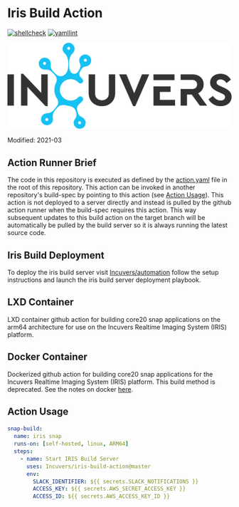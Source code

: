 # Iris Build Action
[![shellcheck](https://github.com/Incuvers/iris-build-action/actions/workflows/shellcheck.yaml/badge.svg?branch=master)](https://github.com/Incuvers/iris-build-action/actions/workflows/shellcheck.yaml) [![yamllint](https://github.com/Incuvers/iris-build-action/actions/workflows/yamllint.yaml/badge.svg?branch=master)](https://github.com/Incuvers/iris-build-action/actions/workflows/yamllint.yaml)

![img](/docs/img/Incuvers-black.png)

Modified: 2021-03

## Action Runner Brief
The code in this repository is executed as defined by the [action.yaml](action.yaml) file in the root of this repository. This action can be invoked in another repository's build-spec by pointing to this action (see [Action Usage](#action-usage)). This action is not deployed to a server directly and instead is pulled by the github action runner when the build-spec requires this action. This way subsequent updates to this build action on the target branch will be automatically be pulled by the build server so it is always running the latest source code.

## Iris Build Deployment
To deploy the iris build server visit [Incuvers/automation](github.com/Incuvers/automation) follow the setup instructions and launch the iris build server deployment playbook.

## LXD Container
LXD container github action for building core20 snap applications on the arm64 architecture for use on the Incuvers Realtime Imaging System (IRIS) platform.

## Docker Container
Dockerized github action for building core20 snap applications for the Incuvers Realtime Imaging System (IRIS) platform. This build method is deprecated. See the notes on docker [here](/docs/docker.md).

## Action Usage
```yaml
snap-build:
  name: iris snap
  runs-on: [self-hosted, linux, ARM64]
  steps:
    - name: Start IRIS Build Server
      uses: Incuvers/iris-build-action@master
      env:
        SLACK_IDENTIFIER: ${{ secrets.SLACK_NOTIFICATIONS }}
        ACCESS_KEY: ${{ secrets.AWS_SECRET_ACCESS_KEY }}
        ACCESS_ID: ${{ secrets.AWS_ACCESS_KEY_ID }}
```

